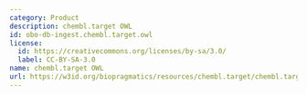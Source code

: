 ```yaml
---
category: Product
description: chembl.target OWL
id: obo-db-ingest.chembl.target.owl
license:
  id: https://creativecommons.org/licenses/by-sa/3.0/
  label: CC-BY-SA-3.0
name: chembl.target OWL
url: https://w3id.org/biopragmatics/resources/chembl.target/chembl.target.owl
---
```

